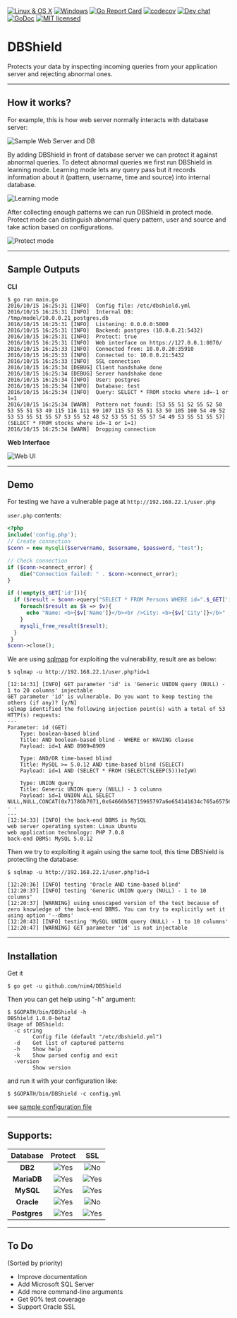 [![Linux & OS X](https://travis-ci.org/nim4/DBShield.svg?branch=master "Linux & OS X")](https://travis-ci.org/nim4/DBShield)
[![Windows](https://ci.appveyor.com/api/projects/status/github/nim4/DBShield?branch=master&svg=true "Windows")](https://ci.appveyor.com/project/nim4/DBShield/branch/master)
[![Go Report Card](https://goreportcard.com/badge/github.com/nim4/DBShield)](https://goreportcard.com/report/github.com/nim4/DBShield)
[![codecov](https://codecov.io/gh/nim4/DBShield/branch/master/graph/badge.svg)](https://codecov.io/gh/nim4/DBShield)
[![Dev chat](https://img.shields.io/badge/gitter-chat-20cc20.svg "Dev chat")](https://gitter.im/DBShield/Lobby)
[![GoDoc](https://godoc.org/github.com/nim4/DBShield?status.svg)](https://godoc.org/github.com/nim4/DBShield)
[![MIT licensed](https://img.shields.io/badge/license-MIT-blue.svg)](https://raw.githubusercontent.com/nim4/DBShield/master/LICENSE)
# DBShield

Protects your data by inspecting incoming queries from your application server and rejecting abnormal ones.


---
## How it works?

For example, this is how web server normally interacts with database server:

![Sample Web Server and DB](https://raw.githubusercontent.com/nim4/DBShield/master/misc/how_01.png)

By adding DBShield in front of database server we can protect it against abnormal queries. To detect abnormal queries we first run DBShield in learning mode. Learning mode lets any query pass but it records information about it (pattern, username, time and source) into internal database.

![Learning mode](https://raw.githubusercontent.com/nim4/DBShield/master/misc/how_02.png)


After collecting enough patterns we can run DBShield in protect mode. Protect mode can distinguish abnormal query pattern, user and source and take action based on configurations.

![Protect mode](https://raw.githubusercontent.com/nim4/DBShield/master/misc/how_03.png)

---

## Sample Outputs

**CLI**

```
$ go run main.go
2016/10/15 16:25:31 [INFO]  Config file: /etc/dbshield.yml
2016/10/15 16:25:31 [INFO]  Internal DB: /tmp/model/10.0.0.21_postgres.db
2016/10/15 16:25:31 [INFO]  Listening: 0.0.0.0:5000
2016/10/15 16:25:31 [INFO]  Backend: postgres (10.0.0.21:5432)
2016/10/15 16:25:31 [INFO]  Protect: true
2016/10/15 16:25:31 [INFO]  Web interface on https://127.0.0.1:8070/
2016/10/15 16:25:33 [INFO]  Connected from: 10.0.0.20:35910
2016/10/15 16:25:33 [INFO]  Connected to: 10.0.0.21:5432
2016/10/15 16:25:33 [INFO]  SSL connection
2016/10/15 16:25:34 [DEBUG] Client handshake done
2016/10/15 16:25:34 [DEBUG] Server handshake done
2016/10/15 16:25:34 [INFO]  User: postgres
2016/10/15 16:25:34 [INFO]  Database: test
2016/10/15 16:25:34 [INFO]  Query: SELECT * FROM stocks where id=-1 or 1=1
2016/10/15 16:25:34 [WARN]  Pattern not found: [53 55 51 52 55 52 50 53 55 51 53 49 115 116 111 99 107 115 53 55 51 53 50 105 100 54 49 52 53 53 55 51 55 57 53 55 52 48 52 53 55 51 55 57 54 49 53 55 51 55 57] (SELECT * FROM stocks where id=-1 or 1=1)
2016/10/15 16:25:34 [WARN]  Dropping connection
```


**Web Interface**

![Web UI](https://raw.githubusercontent.com/nim4/DBShield/master/misc/graph.png)

---
## Demo

For testing we have a vulnerable page at `http://192.168.22.1/user.php`

`user.php` contents:
```php
<?php
include('config.php');
// Create connection
$conn = new mysqli($servername, $username, $password, "test");

// Check connection
if ($conn->connect_error) {
    die("Connection failed: " . $conn->connect_error);
}

if (!empty($_GET['id'])){
  if ($result = $conn->query("SELECT * FROM Persons WHERE id=".$_GET['id'])) {
    foreach($result as $k => $v){
      echo "Name: <b>{$v['Name']}</b><br />City: <b>{$v['City']}</b>" ;
    }
    mysqli_free_result($result);
  }
 }
$conn->close();
```

We are using [sqlmap](https://github.com/sqlmapproject/sqlmap) for exploiting the vulnerability, result are as below:

```
$ sqlmap -u http://192.168.22.1/user.php?id=1
```
```
[12:14:31] [INFO] GET parameter 'id' is 'Generic UNION query (NULL) - 1 to 20 columns' injectable
GET parameter 'id' is vulnerable. Do you want to keep testing the others (if any)? [y/N]
sqlmap identified the following injection point(s) with a total of 53 HTTP(s) requests:
---
Parameter: id (GET)
    Type: boolean-based blind
    Title: AND boolean-based blind - WHERE or HAVING clause
    Payload: id=1 AND 8909=8909

    Type: AND/OR time-based blind
    Title: MySQL >= 5.0.12 AND time-based blind (SELECT)
    Payload: id=1 AND (SELECT * FROM (SELECT(SLEEP(5)))eIyW)

    Type: UNION query
    Title: Generic UNION query (NULL) - 3 columns
    Payload: id=1 UNION ALL SELECT NULL,NULL,CONCAT(0x71786b7071,0x64666b56715965797a6e654141634c765a6575674b79686461476c5556766671584f74486c5a5a58,0x717a717a71)-- -
---
[12:14:33] [INFO] the back-end DBMS is MySQL
web server operating system: Linux Ubuntu
web application technology: PHP 7.0.8
back-end DBMS: MySQL 5.0.12
```

Then we try to exploiting it again using the same tool, this time DBShield is protecting the database:

```
$ sqlmap -u http://192.168.22.1/user.php?id=1
```

```
[12:20:36] [INFO] testing 'Oracle AND time-based blind'
[12:20:37] [INFO] testing 'Generic UNION query (NULL) - 1 to 10 columns'
[12:20:37] [WARNING] using unescaped version of the test because of zero knowledge of the back-end DBMS. You can try to explicitly set it using option '--dbms'
[12:20:43] [INFO] testing 'MySQL UNION query (NULL) - 1 to 10 columns'
[12:20:47] [WARNING] GET parameter 'id' is not injectable
```
---
## Installation

Get it
```
$ go get -u github.com/nim4/DBShield
```

Then you can get help using "-h" argument:
```
$ $GOPATH/bin/DBShield -h
DBShield 1.0.0-beta2
Usage of DBShield:
  -c string
    	Config file (default "/etc/dbshield.yml")
  -d	Get list of captured patterns
  -h	Show help
  -k	Show parsed config and exit
  -version
    	Show version

```

and run it with your configuration like:
```
$ $GOPATH/bin/DBShield -c config.yml
```
see [sample configuration  file](https://github.com/nim4/DBShield/blob/master/conf/dbshield.yml)

---
## Supports:

| Database     | Protect | SSL |
|:------------:|:-------:|:---:|
| **DB2**   | ![Yes][YesImg] | ![No][NoImg]  |
| **MariaDB**  | ![Yes][YesImg] | ![Yes][YesImg] |
| **MySQL**    | ![Yes][YesImg] | ![Yes][YesImg] |
| **Oracle**   | ![Yes][YesImg] | ![No][NoImg]  |
| **Postgres** | ![Yes][YesImg] | ![Yes][YesImg] |

---
## To Do

(Sorted by priority)

 - Improve documentation
 - Add Microsoft SQL Server
 - Add more command-line arguments
 - Get 90% test coverage
 - Support Oracle SSL

 [YesImg]: https://raw.githubusercontent.com/nim4/DBShield/master/misc/yes.png
 [NoImg]: https://raw.githubusercontent.com/nim4/DBShield/master/misc/no.png
